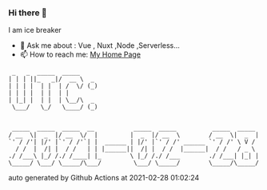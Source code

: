 ### Hi there 👋

I am ice breaker

- 💬 Ask me about : Vue , Nuxt ,Node ,Serverless...
- 📫 How to reach me: [My Home Page](https://icebreaker.top/)

```
 _   _  _____  _____     
| | | ||_   _|/  __ \  _ 
| | | |  | |  | /  \/ (_)
| | | |  | |  | |        
| |_| |  | |  | \__/\  _ 
 \___/   \_/   \____/ (_)
                         
                         
 _____  _____  _____  __           _____  _____          _____  _____ 
/ __  \|  _  |/ __  \/  |         |  _  |/ __  \        / __  \|  _  |
`' / /'| |/' |`' / /'`| |  ______ | |/' |`' / /' ______ `' / /' \ V / 
  / /  |  /| |  / /   | | |______||  /| |  / /  |______|  / /   / _ \ 
./ /___\ |_/ /./ /____| |_        \ |_/ /./ /___        ./ /___| |_| |
\_____/ \___/ \_____/\___/         \___/ \_____/        \_____/\_____/
```

auto generated by Github Actions at 2021-02-28 01:02:24
